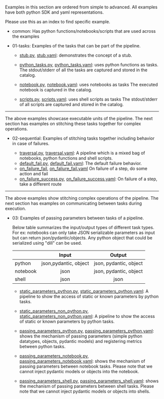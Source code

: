 Examples in this section are ordered from simple to advanced.
All examples have both python SDK and yaml representations.

Please use this as an index to find specific example.


- common: Has python functions/notebooks/scripts that are used across the examples

- 01-tasks: Examples of the tasks that can be part of the pipeline.

    - [stub.py](./01-tasks/stub.py), [stub.yaml](./01-tasks/stub.yaml): demonstrates the concept of a stub.

    - [python_tasks.py](./01-tasks/python_tasks.py), [python_tasks.yaml](./01-tasks/python_tasks.yaml): uses python functions as tasks.
        The stdout/stderr of all the tasks are captured and stored in the catalog.
    - [notebook.py](./01-tasks/notebook.py), [notebook.yaml](./01-tasks/notebook.yaml): uses notebooks as tasks
        The executed notebook is captured in the catalog.
    - [scripts.py](./01-tasks/scripts.py), [scripts.yaml](./01-tasks/scripts.yaml): uses shell scripts as tasks
        The stdout/stderr of all scripts are captured and stored in the catalog.

---


The above examples showcase executable units of the pipeline.
The next section has examples on stitching these tasks together for complex operations.

- 02-sequential: Examples of stitching tasks together including behavior in case of failures.

    - [traversal.py](./02-sequential/traversal.py), [traversal.yaml](./02-sequential/traversal.yaml): A pipeline which is a mixed bag of notebooks, python functions and
    shell scripts.
    - [default_fail.py](./02-sequential/default_fail.py), [default_fail.yaml](./02-sequential/default_fail.yaml): The default failure behavior.
    - [on_failure_fail](./02-sequential/on_failure_fail.py), [on_faliure_fail.yaml](./02-sequential/on_failure_fail.yaml) On failure of a step, do some action and fail
    - [on_failure_success.py](./02-sequential/on_failure_succeed.py), [on_failure_success.yaml](./02-sequential/on_failure_succeed.yaml): On failure of a step, take a different route


---

The above examples show stitching complex operations of the pipeline.
The next section has examples on communicating between tasks during execution.

- 03: Examples of passing parameters between tasks of a pipeline.

    Below table summarizes the input/output types of different task types. For ex: notebooks can only take JSON serializable
    parameters as input but can return json/pydantic/objects. Any python object that could be serialized using "dill" can be used.

    |          | Input                   | Output                   |
    | -------- | :---------------------: | :----------------------: |
    | python   | json,pydantic, object   | json, pydantic, object   |
    | notebook | json                    | json, pydantic, object   |
    | shell    | json                    | json                     |


    - [static_parameters_python.py](./03-parameters/static_parameters_python.py), [static_parameters_python.yaml](./03-parameters/static_parameters_python.yaml): A pipeline to show the access of static or known parameters by python tasks.

    - [static_parameters_non_python.py](./03-parameters/static_parameters_non_python.py), [static_parameters_non_python.yaml](./03-parameters/static_parameters_non_python.yaml): A pipeline to show the access of static or known parameters by python tasks.

    - [passing_parameters_python.py](./03-parameters/passing_parameters_python.py), [passing_parameters_python.yaml](./03-parameters/passing_parameters_python.yaml): shows the mechanism of passing parameters (simple python datatypes, objects, pydantic models) and registering metrics between python tasks.

    - [passing_parameters_notebook.py](./03-parameters/passing_parameters_notebook.py), [passing_parameters_notebook.yaml](./03-parameters/passing_parameters_notebook.yaml): shows the mechanism of passing parameters between notebook tasks. Please note that
    we cannot inject pydantic models or objects into the notebook.

    - [passing_parameters_shell.py](./03-parameters/passing_parameters_shell.py), [passing_parameters_shell.yaml](./03-parameters/passing_parameters_shell.yaml): shows the mechanism of passing parameters between shell tasks. Please note that
    we cannot inject pydantic models or objects into shells.
